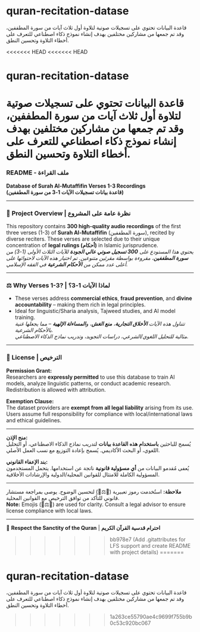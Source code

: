 # quran-recitation-datase
قاعدة البيانات تحتوي على تسجيلات صوتية لتلاوة أول ثلاث آيات من سورة المطففين، وقد تم جمعها من مشاركين مختلفين بهدف إنشاء نموذج ذكاء اصطناعي للتعرف على أخطاء التلاوة وتحسين النطق.

<<<<<<< HEAD
<<<<<<< HEAD
# quran-recitation-datase
قاعدة البيانات تحتوي على تسجيلات صوتية لتلاوة أول ثلاث آيات من سورة المطففين، وقد تم جمعها من مشاركين مختلفين بهدف إنشاء نموذج ذكاء اصطناعي للتعرف على أخطاء التلاوة وتحسين النطق.
=======
### README - ملف القراءة  
**Database of Surah Al-Mutaffifin Verses 1-3 Recordings**  
**(قاعدة بيانات تسجيلات الآيات 1-3 من سورة المطففين)**  

---

### 📖 **Project Overview | نظرة عامة على المشروع**  
This repository contains **300 high-quality audio recordings** of the first three verses (1-3) of **Surah Al-Mutaffifin** (سورة المطففين), recited by diverse reciters. These verses are selected due to their unique concentration of **legal rulings (أحكام)** in Islamic jurisprudence.  
*يحتوي هذا المستودع على **300 تسجيل صوتي عالي الجودة** للآيات الثلاث الأولى (1-3) من **سورة المطففين**، مقروءة بواسطة مقرئين متنوعين. تم اختيار هذه الآيات لاحتوائها على أعلى عدد ممكن من **الأحكام الشرعية** في الفقه الإسلامي.*

---

### ⚖️ **Why Verses 1-3? | لماذا الآيات 1-3؟**  
- These verses address **commercial ethics**, **fraud prevention**, and **divine accountability** – making them rich in legal principles.  
- Ideal for linguistic/Sharia analysis, Tajweed studies, and AI model training.  
*تتناول هذه الآيات **الأخلاق التجارية**، **منع الغش**، و**المساءلة الإلهية** – مما يجعلها غنية بالأحكام الشرعية.*  
*مثالية للتحليل اللغوي/الشرعي، دراسات التجويد، وتدريب نماذج الذكاء الاصطناعي.*

---

### 📜 **License | الترخيص**  
**Permission Grant:**  
Researchers are **expressly permitted** to use this database to train AI models, analyze linguistic patterns, or conduct academic research. Redistribution is allowed with attribution.  

**Exemption Clause:**  
The dataset providers are **exempt from all legal liability** arising from its use. Users assume full responsibility for compliance with local/international laws and ethical guidelines.  

---  

**منح الإذن:**  
يُسمح للباحثين **باستخدام هذه القاعدة بيانات** لتدريب نماذج الذكاء الاصطناعي، أو التحليل اللغوي، أو البحث الأكاديمي. يُسمح بإعادة التوزيع مع نسب العمل الأصلي.  

**بند الإعفاء القانوني:**  
يُعفى مُقدمو البيانات من **أي مسؤولية قانونية** ناتجة عن استخدامها. يتحمل المستخدمون المسؤولية الكاملة للامتثال للقوانين المحلية/الدولية والإرشادات الأخلاقية.  

---  
**ملاحظة:** استُخدمت رموز تعبيرية (📖⚖️📜) لتحسين الوضوح. يوصى بمراجعة مستشار قانوني للتأكد من توافق الترخيص مع القوانين المحلية.  
**Note:** Emojis (📖⚖️📜) are used for clarity. Consult a legal advisor to ensure license compliance with local laws.  

---  
🕌 **Respect the Sanctity of the Quran** | **احترام قدسية القرآن الكريم**
>>>>>>> bb978e7 (Add .gitattributes for LFS support and create README with project details)
=======
# quran-recitation-datase
قاعدة البيانات تحتوي على تسجيلات صوتية لتلاوة أول ثلاث آيات من سورة المطففين، وقد تم جمعها من مشاركين مختلفين بهدف إنشاء نموذج ذكاء اصطناعي للتعرف على أخطاء التلاوة وتحسين النطق.
>>>>>>> 1a263ce55790ae4c9699f755b9b0c53c920bc067
